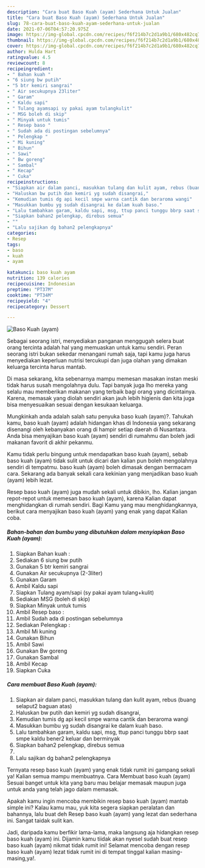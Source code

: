 ```yaml
---
description: "Cara buat Baso Kuah (ayam) Sederhana Untuk Jualan"
title: "Cara buat Baso Kuah (ayam) Sederhana Untuk Jualan"
slug: 78-cara-buat-baso-kuah-ayam-sederhana-untuk-jualan
date: 2021-07-06T04:57:20.975Z
image: https://img-global.cpcdn.com/recipes/f6f214b7c2d1a9b1/680x482cq70/baso-kuah-ayam-foto-resep-utama.jpg
thumbnail: https://img-global.cpcdn.com/recipes/f6f214b7c2d1a9b1/680x482cq70/baso-kuah-ayam-foto-resep-utama.jpg
cover: https://img-global.cpcdn.com/recipes/f6f214b7c2d1a9b1/680x482cq70/baso-kuah-ayam-foto-resep-utama.jpg
author: Hulda Hart
ratingvalue: 4.5
reviewcount: 8
recipeingredient:
- " Bahan kuah "
- "6 siung bw putih"
- "5 btr kemiri sangrai"
- " Air secukupnya 23liter"
- " Garam"
- " Kaldu sapi"
- " Tulang ayamsapi sy pakai ayam tulangkulit"
- " MSG boleh di skip"
- " Minyak untuk tumis"
- " Resep baso "
- " Sudah ada di postingan sebelumnya"
- " Pelengkap "
- " Mi kuning"
- " Bihun"
- " Sawi"
- " Bw goreng"
- " Sambal"
- " Kecap"
- " Cuka"
recipeinstructions:
- "Siapkan air dalam panci, masukkan tulang dan kulit ayam, rebus (buang selaput2 baguan atas)"
- "Haluskan bw putih dan kemiri yg sudah disangrai,"
- "Kemudian tumis dg api kecil smpe warna cantik dan beraroma wangi"
- "Masukkan bumbu yg sudah disangrai ke dalam kuah baso."
- "Lalu tambahkan garam, kaldu sapi, msg, ttup panci tunggu bbrp saat smpe kaldu bener2 keluar dan berminyak"
- "Siapkan bahan2 pelengkap, direbus semua"
- ""
- "Lalu sajikan dg bahan2 pelengkapnya"
categories:
- Resep
tags:
- baso
- kuah
- ayam

katakunci: baso kuah ayam 
nutrition: 139 calories
recipecuisine: Indonesian
preptime: "PT37M"
cooktime: "PT34M"
recipeyield: "4"
recipecategory: Dessert

---
```



![Baso Kuah (ayam)](https://img-global.cpcdn.com/recipes/f6f214b7c2d1a9b1/680x482cq70/baso-kuah-ayam-foto-resep-utama.jpg)

Sebagai seorang istri, menyediakan panganan menggugah selera buat orang tercinta adalah hal yang memuaskan untuk kamu sendiri. Peran seorang istri bukan sekedar menangani rumah saja, tapi kamu juga harus menyediakan keperluan nutrisi tercukupi dan juga olahan yang dimakan keluarga tercinta harus mantab.

Di masa  sekarang, kita sebenarnya mampu memesan masakan instan meski tidak harus susah mengolahnya dulu. Tapi banyak juga lho mereka yang selalu mau memberikan makanan yang terbaik bagi orang yang dicintainya. Karena, memasak yang diolah sendiri akan jauh lebih higienis dan kita juga bisa menyesuaikan sesuai dengan kesukaan keluarga. 



Mungkinkah anda adalah salah satu penyuka baso kuah (ayam)?. Tahukah kamu, baso kuah (ayam) adalah hidangan khas di Indonesia yang sekarang disenangi oleh kebanyakan orang di hampir setiap daerah di Nusantara. Anda bisa menyajikan baso kuah (ayam) sendiri di rumahmu dan boleh jadi makanan favorit di akhir pekanmu.

Kamu tidak perlu bingung untuk mendapatkan baso kuah (ayam), sebab baso kuah (ayam) tidak sulit untuk dicari dan kalian pun boleh mengolahnya sendiri di tempatmu. baso kuah (ayam) boleh dimasak dengan bermacam cara. Sekarang ada banyak sekali cara kekinian yang menjadikan baso kuah (ayam) lebih lezat.

Resep baso kuah (ayam) juga mudah sekali untuk dibikin, lho. Kalian jangan repot-repot untuk memesan baso kuah (ayam), karena Kalian dapat menghidangkan di rumah sendiri. Bagi Kamu yang mau menghidangkannya, berikut cara menyajikan baso kuah (ayam) yang enak yang dapat Kalian coba.

<!--inarticleads1-->

##### Bahan-bahan dan bumbu yang dibutuhkan dalam menyiapkan Baso Kuah (ayam):

1. Siapkan  Bahan kuah :
1. Sediakan 6 siung bw putih
1. Gunakan 5 btr kemiri sangrai
1. Gunakan  Air secukupnya (2-3liter)
1. Gunakan  Garam
1. Ambil  Kaldu sapi
1. Siapkan  Tulang ayam/sapi (sy pakai ayam tulang+kulit)
1. Sediakan  MSG (boleh di skip)
1. Siapkan  Minyak untuk tumis
1. Ambil  Resep baso :
1. Ambil  Sudah ada di postingan sebelumnya
1. Sediakan  Pelengkap :
1. Ambil  Mi kuning
1. Gunakan  Bihun
1. Ambil  Sawi
1. Gunakan  Bw goreng
1. Gunakan  Sambal
1. Ambil  Kecap
1. Siapkan  Cuka




<!--inarticleads2-->

##### Cara membuat Baso Kuah (ayam):

1. Siapkan air dalam panci, masukkan tulang dan kulit ayam, rebus (buang selaput2 baguan atas)
1. Haluskan bw putih dan kemiri yg sudah disangrai,
1. Kemudian tumis dg api kecil smpe warna cantik dan beraroma wangi
1. Masukkan bumbu yg sudah disangrai ke dalam kuah baso.
1. Lalu tambahkan garam, kaldu sapi, msg, ttup panci tunggu bbrp saat smpe kaldu bener2 keluar dan berminyak
1. Siapkan bahan2 pelengkap, direbus semua
1. 
1. Lalu sajikan dg bahan2 pelengkapnya




Ternyata resep baso kuah (ayam) yang enak tidak rumit ini gampang sekali ya! Kalian semua mampu membuatnya. Cara Membuat baso kuah (ayam) Sesuai banget untuk kita yang baru mau belajar memasak maupun juga untuk anda yang telah jago dalam memasak.

Apakah kamu ingin mencoba membikin resep baso kuah (ayam) mantab simple ini? Kalau kamu mau, yuk kita segera siapkan peralatan dan bahannya, lalu buat deh Resep baso kuah (ayam) yang lezat dan sederhana ini. Sangat taidak sulit kan. 

Jadi, daripada kamu berfikir lama-lama, maka langsung aja hidangkan resep baso kuah (ayam) ini. Dijamin kamu tiidak akan nyesel sudah buat resep baso kuah (ayam) nikmat tidak rumit ini! Selamat mencoba dengan resep baso kuah (ayam) lezat tidak rumit ini di tempat tinggal kalian masing-masing,ya!.

